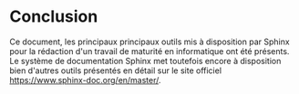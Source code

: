 
# Conclusion

Ce document, les principaux principaux outils mis à disposition par Sphinx pour
la rédaction d'un travail de maturité en informatique ont été présents. Le
système de documentation Sphinx met toutefois encore à disposition bien d'autres
outils présentés en détail sur le site officiel
https://www.sphinx-doc.org/en/master/.

